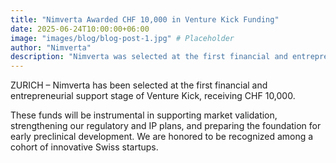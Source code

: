 ```yaml
---
title: "Nimverta Awarded CHF 10,000 in Venture Kick Funding"
date: 2025-06-24T10:00:00+06:00
image: "images/blog/blog-post-1.jpg" # Placeholder
author: "Nimverta"
description: "Nimverta was selected at the first financial and entrepreneurial support stage of Venture Kick."
---
```


ZURICH – Nimverta has been selected at the first financial and entrepreneurial support stage of Venture Kick, receiving CHF 10,000. 

These funds will be instrumental in supporting market validation, strengthening our regulatory and IP plans, and preparing the foundation for early preclinical development. We are honored to be recognized among a cohort of innovative Swiss startups.
